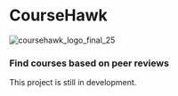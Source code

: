 # CourseHawk
![coursehawk_logo_final_25](https://user-images.githubusercontent.com/71794383/230990871-8c0a017f-3099-4d11-a499-01be9e5918fa.png)
### Find courses based on peer reviews

This project is still in development.
